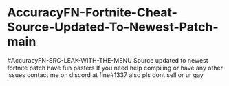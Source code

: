 # AccuracyFN-Fortnite-Cheat-Source-Updated-To-Newest-Patch-main
#AccuracyFN-SRC-LEAK-WITH-THE-MENU Source updated to newest fortnite patch have fun pasters If you need help compiling or have any other issues contact me on discord at fine#1337 also pls dont sell or ur gay
